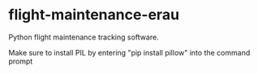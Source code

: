 # flight-maintenance-erau
Python flight maintenance tracking software.

Make sure to install PIL by entering "pip install pillow" into the command prompt
